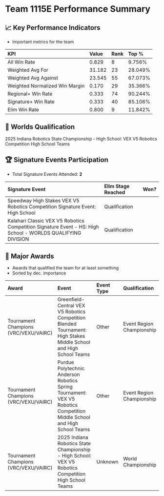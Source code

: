 # Team 1115E Performance Summary

## 📈 Key Performance Indicators
- Important metrics for the team

| KPI | Value | Rank | Top % |
|:---|:-----|:----|:-----|
| All Win Rate | 0.829 | 8 | 9.756% |
| Weighted Avg For | 31.182 | 23 | 28.049% |
| Weighted Avg Against | 23.545 | 55 | 67.073% |
| Weighted Normalized Win Margin | 0.170 | 29 | 35.366% |
| Regional+ Win Rate | 0.333 | 74 | 90.244% |
| Signature+ Win Rate | 0.333 | 40 | 85.106% |
| Elim Win Rate | 0.800 | 9 | 11.842% |


## 🎯 Worlds Qualification
2025 Indiana Robotics State Championship - High School: VEX V5 Robotics Competition High School Teams

## 🏆 Signature Events Participation
- Total Signature Events Attended: **2**

| Signature Event | Elim Stage Reached | Won? |
|:----------------|:-------------------|:----|
| Speedway High Stakes VEX V5 Robotics Competition Signature Event: High School | Qualification |  |
| Kalahari Classic VEX V5 Robotics Competition Signature Event - HS: High School - WORLDS QUALIFYING DIVISION | Qualification |  |


## 🥇 Major Awards
- Awards that qualified the team for at least something
- Sorted by dec. importance

| Award | Event | Event Type | Qualification |
|:------|:------|:-----------|:--------------|
| Tournament Champions (VRC/VEXU/VAIRC) | Greenfield-Central VEX V5 Robotics Competition Blended Tournament: High Stakes Middle School and High School Teams | Other | Event Region Championship |
| Tournament Champions (VRC/VEXU/VAIRC) | Purdue Polytechnic Anderson Robotics Spring Tournament: VEX V5 Robotics Competition Middle School and High School Teams | Other | Event Region Championship |
| Tournament Champions (VRC/VEXU/VAIRC) | 2025 Indiana Robotics State Championship - High School: VEX V5 Robotics Competition High School Teams | Unknown | World Championship |

